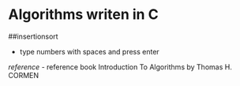 # Algorithms writen in C

##insertionsort
- type numbers with spaces and press enter

*reference* - reference book Introduction To Algorithms by Thomas H. CORMEN
